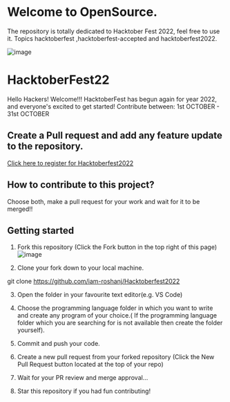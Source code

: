 # Welcome to OpenSource.

 The repository is totally dedicated to Hacktober Fest 2022, feel free to use it. Topics hacktoberfest ,hacktoberfest-accepted and hacktoberfest2022.

![image](https://user-images.githubusercontent.com/84196979/198001252-84a8aab2-9804-4a7a-9ae2-dd9d5a539f7b.png)


 
# HacktoberFest22

Hello Hackers! Welcome!!! HacktoberFest has begun again for year 2022, and everyone's excited to get started! Contribute between:
1st OCTOBER - 31st OCTOBER

## Create a Pull request and add any feature update to the repository.

[Click here to register for Hacktoberfest2022](https://hacktoberfest.com/)

## How to contribute to this project?

Choose both, make a pull request for your work and wait for it to be merged!!

## Getting started

  1. Fork this repository (Click the Fork button in the top right of this page)
  ![image](https://user-images.githubusercontent.com/84196979/198005188-6a9b0443-c83f-42f7-8797-59de95f79c13.png)


  
 2. Clone your fork down to your local machine.
  
  git clone https://github.com/iam-roshanj/Hacktoberfest2022
  
 3. Open the folder in your favourite text editor(e.g. VS Code)
  
  4. Choose the programming language folder in which you want to write and create any program of your choice.( If the programming language folder which you are      searching for is not available then create the folder yourself).

  5. Commit and push your code.

  6. Create a new pull request from your forked repository (Click the New Pull Request button located at the top of your repo)

  7. Wait for your PR review and merge approval...

  8. Star this repository if you had fun contributing!
